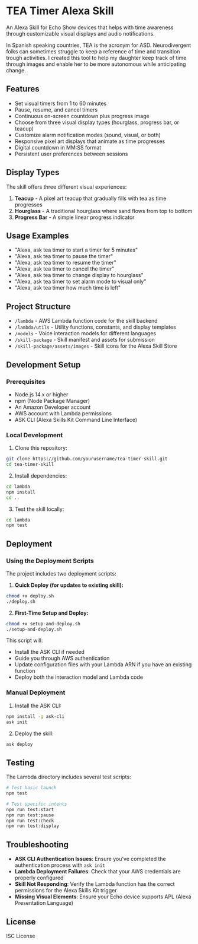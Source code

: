 # TEA Timer Alexa Skill

An Alexa Skill for Echo Show devices that helps with time awareness through customizable visual displays and audio notifications.

In Spanish speaking countries, TEA is the acronym for ASD. Neurodivergent folks can sometimes struggle to keep a reference of time and transition trough activities. I created this tool to help my daughter keep track of time through images and enable her to be more autonomous while anticipating change.

## Features

- Set visual timers from 1 to 60 minutes
- Pause, resume, and cancel timers
- Continuous on-screen countdown plus progress image
- Choose from three visual display types (hourglass, progress bar, or teacup)
- Customize alarm notification modes (sound, visual, or both)
- Responsive pixel art displays that animate as time progresses
- Digital countdown in MM:SS format
- Persistent user preferences between sessions

## Display Types

The skill offers three different visual experiences:

1. **Teacup** - A pixel art teacup that gradually fills with tea as time progresses
2. **Hourglass** - A traditional hourglass where sand flows from top to bottom
3. **Progress Bar** - A simple linear progress indicator

## Usage Examples

- "Alexa, ask tea timer to start a timer for 5 minutes"
- "Alexa, ask tea timer to pause the timer"
- "Alexa, ask tea timer to resume the timer"
- "Alexa, ask tea timer to cancel the timer"
- "Alexa, ask tea timer to change display to hourglass"
- "Alexa, ask tea timer to set alarm mode to visual only"
- "Alexa, ask tea timer how much time is left"

## Project Structure

- `/lambda` - AWS Lambda function code for the skill backend
- `/lambda/utils` - Utility functions, constants, and display templates
- `/models` - Voice interaction models for different languages
- `/skill-package` - Skill manifest and assets for submission
- `/skill-package/assets/images` - Skill icons for the Alexa Skill Store

## Development Setup

### Prerequisites

- Node.js 14.x or higher
- npm (Node Package Manager)
- An Amazon Developer account
- AWS account with Lambda permissions
- ASK CLI (Alexa Skills Kit Command Line Interface)

### Local Development

1. Clone this repository:
```bash
git clone https://github.com/yourusername/tea-timer-skill.git
cd tea-timer-skill
```

2. Install dependencies:
```bash
cd lambda
npm install
cd ..
```

3. Test the skill locally:
```bash
cd lambda
npm test
```

## Deployment

### Using the Deployment Scripts

The project includes two deployment scripts:

1. **Quick Deploy (for updates to existing skill):**
```bash
chmod +x deploy.sh
./deploy.sh
```

2. **First-Time Setup and Deploy:**
```bash
chmod +x setup-and-deploy.sh
./setup-and-deploy.sh
```
This script will:
- Install the ASK CLI if needed
- Guide you through AWS authentication
- Update configuration files with your Lambda ARN if you have an existing function
- Deploy both the interaction model and Lambda code

### Manual Deployment

1. Install the ASK CLI:
```bash
npm install -g ask-cli
ask init
```

2. Deploy the skill:
```bash
ask deploy
```

## Testing

The Lambda directory includes several test scripts:

```bash
# Test basic launch
npm test

# Test specific intents
npm run test:start
npm run test:pause
npm run test:check
npm run test:display
```

## Troubleshooting

- **ASK CLI Authentication Issues**: Ensure you've completed the authentication process with `ask init`
- **Lambda Deployment Failures**: Check that your AWS credentials are properly configured
- **Skill Not Responding**: Verify the Lambda function has the correct permissions for the Alexa Skills Kit trigger
- **Missing Visual Elements**: Ensure your Echo device supports APL (Alexa Presentation Language)

## License

ISC License 